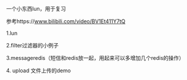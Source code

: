 一个小东西lun，用于复习<p>
参考https://www.bilibili.com/video/BV1Et411Y7tQ <p>

1.lun <p>
2.filter过滤器的小例子<p>
3.messageredis（短信和redis放一起，用起来可以多增加几个redis的操作）<p>
4. upload 文件上传的demo<p>
